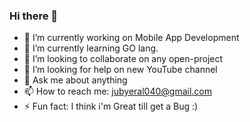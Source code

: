 ### Hi there 👋

- 🔭 I’m currently working on Mobile App Development
- 🌱 I’m currently learning GO lang.
- 👯 I’m looking to collaborate on any open-project
- 🤔 I’m looking for help on new YouTube channel 
- 💬 Ask me about anything 
- 📫 How to reach me: jubyeral040@gmail.com
- ⚡ Fun fact: I think i'm Great till get a Bug :)

